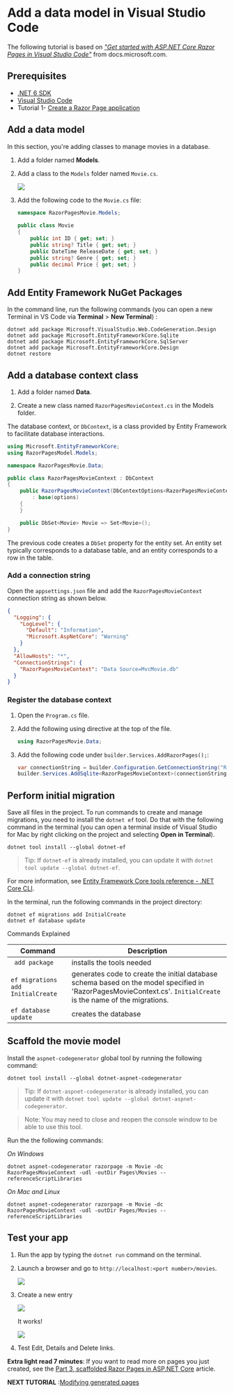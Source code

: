 # Add a data model in Visual Studio Code

The following tutorial is based on [*"Get started with ASP.NET Core Razor Pages in Visual Studio Code"*](https://docs.microsoft.com/aspnet/core/tutorials/razor-pages-vsc/razor-pages-start) from docs.microsoft.com.

## Prerequisites

* [.NET 6 SDK](https://dotnet.microsoft.com/download/dotnet/6.0)
* [Visual Studio Code](https://code.visualstudio.com/?wt.mc_id=adw-brand&gclid=Cj0KCQjwqYfWBRDPARIsABjQRYwLe3b9dJMixA98s8nS8QfuNBKGsiRVRXzB93fe4E27LGK5KLrGcnYaAgdREALw_wcB)
* Tutorial 1- [Create a Razor Page application](../1-Create%20a%20Razor%20Page/Create-a-Razorpage.md)
  
## Add a data model

In this section, you're adding classes to manage movies in a database.

1. Add a folder named **Models**.
1. Add a class to the `Models` folder named `Movie.cs`.

    ![](images/Models.PNG)

1. Add the following code to the `Movie.cs` file:

    ``` cs
    namespace RazorPagesMovie.Models;
        
    public class Movie
    {
        public int ID { get; set; }
        public string? Title { get; set; }
        public DateTime ReleaseDate { get; set; }
        public string? Genre { get; set; }
        public decimal Price { get; set; }
    }
    ```

## Add Entity Framework NuGet Packages

In the command line, run the following commands (you can open a new Terminal in VS Code via **Terminal** > **New Terminal**) :

 ```console
dotnet add package Microsoft.VisualStudio.Web.CodeGeneration.Design
dotnet add package Microsoft.EntityFrameworkCore.Sqlite
dotnet add package Microsoft.EntityFrameworkCore.SqlServer
dotnet add package Microsoft.EntityFrameworkCore.Design
dotnet restore
```

## Add a database context class


1. Add a folder named **Data**.

1. Create a new class named `RazorPagesMovieContext.cs` in the Models folder. 

The database context, or `DbContext`, is a class provided by Entity Framework to facilitate database interactions.

``` cs
using Microsoft.EntityFrameworkCore;
using RazorPagesModel.Models;

namespace RazorPagesMovie.Data;

public class RazorPagesMovieContext : DbContext 
{
    public RazorPagesMovieContext(DbContextOptions<RazorPagesMovieContext> options) 
        : base(options) 
    {
    }

    public DbSet<Movie> Movie => Set<Movie>();
}
```

The previous code creates a `DbSet` property for the entity set. An entity set typically corresponds to a database table, and an entity corresponds to a row in the table.

### Add a connection string

Open the `appsettings.json` file and add the `RazorPagesMovieContext` connection string as shown below.

``` json
{
  "Logging": {
    "LogLevel": {
      "Default": "Information",
      "Microsoft.AspNetCore": "Warning"
    }
  },
  "AllowHosts": "*",
  "ConnectionStrings": {
    "RazorPagesMovieContext": "Data Source=MvcMovie.db"
  }
}
```

### Register the database context

1. Open the `Program.cs` file.
2. Add the following using directive at the top of the file.

   ```cs
   using RazorPagesMovie.Data;
   ```

3. Add the following code under `builder.Services.AddRazorPages();`:

    ``` cs
    var connectionString = builder.Configuration.GetConnectionString("RazorPagesMovieContext");
    builder.Services.AddSqlite<RazorPagesMovieContext>(connectionString);
    ```

## Perform initial migration

Save all files in the project. To run commands to create and manage migrations, you need to install the `dotnet ef` tool. Do that with the following command in the terminal (you can open a terminal inside of Visual Studio for Mac by right clicking on the project and selecting **Open in Terminal**).

```console
dotnet tool install --global dotnet-ef
```

> Tip:
> If `dotnet-ef` is already installed, you can update it with `dotnet tool update --global dotnet-ef`.

For more information, see [Entity Framework Core tools reference - .NET Core CLI](https://docs.microsoft.com/ef/core/cli/dotnet).

In the terminal, run the following commands in the project directory:

 ```console
dotnet ef migrations add InitialCreate
dotnet ef database update
```

Commands Explained

| Command       |Description       |
| ------------- |-------------|
| ` add package`    | installs the tools needed |
| `ef migrations add InitialCreate`     | generates code to create the initial database schema based on the model specified in 'RazorPagesMovieContext.cs'. `InitialCreate` is the name of the migrations. |  
|`ef database update` | creates the database      |

## Scaffold the movie model

Install the `aspnet-codegenerator` global tool by running the following command:

 ```console
dotnet tool install --global dotnet-aspnet-codegenerator
```

> Tip:
> If `dotnet-aspnet-codegenerator` is already installed, you can update it with `dotnet tool update --global dotnet-aspnet-codegenerator`.

> Note:
> You may need to close and reopen the console window to be able to use this tool.

Run the the following commands:

*On Windows*

`dotnet aspnet-codegenerator razorpage -m Movie -dc RazorPagesMovieContext -udl -outDir Pages\Movies --referenceScriptLibraries`

*On Mac and Linux*

`dotnet aspnet-codegenerator razorpage -m Movie -dc RazorPagesMovieContext -udl -outDir Pages/Movies --referenceScriptLibraries`

## Test your app

1. Run the app by typing the `dotnet run` command on the terminal.
1. Launch a browser and go to `http://localhost:<port number>/movies`.

    ![](images/moviespage.PNG)

1. Create a new entry

    ![](images/createnew.PNG)

    It works!

    ![](images/newentry.PNG)

1. Test Edit, Details and Delete links.

**Extra light read 7 minutes**: If you want to read more on pages you just created, see the [Part 3, scaffolded Razor Pages in ASP.NET Core](https://docs.microsoft.com/aspnet/core/tutorials/razor-pages-vsc/page) article.

**NEXT TUTORIAL** :[Modifying generated pages](../3-Update%20Pages/update.md)
